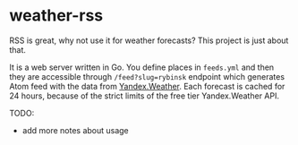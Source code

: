 # weather-rss

RSS is great, why not use it for weather forecasts? This project is just about that.

It is a web server written in Go. You define places in `feeds.yml` and then they are accessible through `/feed?slug=rybinsk` endpoint which generates Atom feed with the data from [Yandex.Weather](https://yandex.com/weather). Each forecast is cached for 24 hours, because of the strict limits of the free tier Yandex.Weather API.

TODO:

- add more notes about usage
